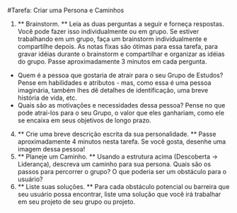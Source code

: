 #Tarefa: Criar uma Persona e Caminhos

1. ** Brainstorm. ** Leia as duas perguntas a seguir e forneça respostas. Você pode fazer isso individualmente ou em grupo. Se estiver trabalhando em um grupo, faça um brainstorm individualmente e compartilhe depois. As notas fixas são ótimas para essa tarefa, para gravar idéias durante o brainstorm e compartilhar e organizar as idéias do grupo. Passe aproximadamente 3 minutos em cada pergunta.
* Quem é a pessoa que gostaria de atrair para o seu Grupo de Estudos? Pense em habilidades e atributos - mas, como essa é uma pessoa imaginária, também lhes dê detalhes de identificação, uma breve história de vida, etc.
* Quais são as motivações e necessidades dessa pessoa? Pense no que pode atraí-los para o seu Grupo, o valor que eles ganhariam, como ele se encaixa em seus objetivos de longo prazo.
4. ** Crie uma breve descrição escrita da sua personalidade. ** Passe aproximadamente 4 minutos nesta tarefa. Se você gosta, desenhe uma imagem dessa pessoa!
5. ** Planeje um Caminho. ** Usando a estrutura acima (Descoberta → Liderança), descreva um caminho para sua persona. Quais são os passos para percorrer o grupo? O que poderia ser um obstáculo para o usuário?
6. ** Liste suas soluções. ** Para cada obstáculo potencial ou barreira que seu usuário possa encontrar, liste uma solução que você irá trabalhar em seu projeto de seu grupo ou projeto.